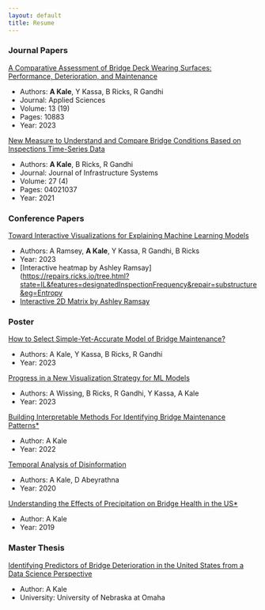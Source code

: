 ```yaml
---
layout: default
title: Resume
---
```


### Journal Papers
[A Comparative Assessment of Bridge Deck Wearing Surfaces: Performance, Deterioration, and Maintenance](https://www.mdpi.com/2076-3417/13/19/10883)
   - Authors: **A Kale**, Y Kassa, B Ricks, R Gandhi
   - Journal: Applied Sciences
   - Volume: 13 (19)
   - Pages: 10883
   - Year: 2023

[New Measure to Understand and Compare Bridge Conditions Based on Inspections Time-Series Data](https://ascelibrary.org/doi/full/10.1061/%28ASCE%29IS.1943-555X.0000633)
   - Authors: **A Kale**, B Ricks, R Gandhi
   - Journal: Journal of Infrastructure Systems
   - Volume: 27 (4)
   - Pages: 04021037
   - Year: 2021

### Conference Papers
[Toward Interactive Visualizations for Explaining Machine Learning Models](http://idl.iscram.org/files/ramsey/2023/2570_Ramsey_etal2023.pdf)
   - Authors: A Ramsey, **A Kale**, Y Kassa, R Gandhi, B Ricks
   - Year: 2023
   - [Interactive heatmap by Ashley Ramsay](https://repairs.ricks.io/tree.html?state=IL&features=designatedInspectionFrequency&repair=substructure&eg=Entropy
   - [Interactive 2D Matrix by Ashley Ramsay](https://repairs.ricks.io/twoFeatureMatrix.html)

### Poster
[How to Select Simple-Yet-Accurate Model of Bridge Maintenance?](https://digitalcommons.unomaha.edu/cgi/viewcontent.cgi?article=1067&context=isqafacproc)
   - Authors: A Kale, Y Kassa, B Ricks, R Gandhi
   - Year: 2023

[Progress in a New Visualization Strategy for ML Models](https://digitalcommons.unomaha.edu/cgi/viewcontent.cgi?article=1066&context=isqafacproc)
   - Authors: A Wissing, B Ricks, R Gandhi, Y Kassa, A Kale
   - Year: 2023

[Building Interpretable Methods For Identifying Bridge Maintenance Patterns*](https://digitalcommons.unomaha.edu/srcaf/2022/schedule/116/)
   - Author: A Kale
   - Year: 2022

[Temporal Analysis of Disinformation](https://digitalcommons.unomaha.edu/srcaf/2020/schedule/103/)
   - Authors: A Kale, D Abeyrathna
   - Year: 2020

[Understanding the Effects of Precipitation on Bridge Health in the US*](https://digitalcommons.unomaha.edu/srcaf/2019/Schedule/139/)
   - Author: A Kale
   - Year: 2019

### Master Thesis
[Identifying Predictors of Bridge Deterioration in the United States from a Data Science Perspective](https://www.proquest.com/docview/2218468585?pq-origsite=gscholar&fromopenview=true)
   - Author: A Kale
   - University: University of Nebraska at Omaha

